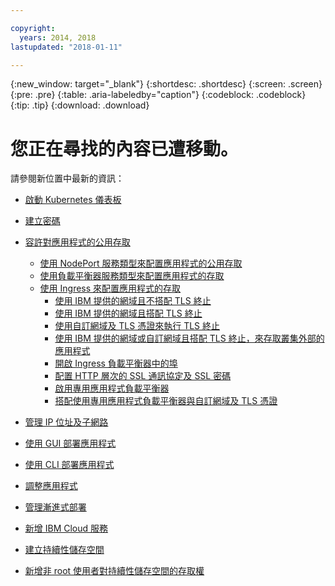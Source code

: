```yaml
---

copyright:
  years: 2014, 2018
lastupdated: "2018-01-11"

---
```


{:new_window: target="_blank"}
{:shortdesc: .shortdesc}
{:screen: .screen}
{:pre: .pre}
{:table: .aria-labeledby="caption"}
{:codeblock: .codeblock}
{:tip: .tip}
{:download: .download}


# 您正在尋找的內容已遭移動。

請參閱新位置中最新的資訊：
- [啟動 Kubernetes 儀表板](cs_app.html#cli_dashboard)
- [建立密碼](cs_app.html#secrets)
- [容許對應用程式的公用存取](cs_network_planning.html#planning)
  - [使用 NodePort 服務類型來配置應用程式的公用存取](cs_nodeport.html#config)
  - [使用負載平衡器服務類型來配置應用程式的存取](cs_loadbalancer.html#config)
  - [使用 Ingress 來配置應用程式的存取](cs_ingress.html#configure_alb)
    - [使用 IBM 提供的網域且不搭配 TLS 終止](cs_ingress.html#ibm_domain)
    - [使用 IBM 提供的網域且搭配 TLS 終止](cs_ingress.html#ibm_domain_cert)
    - [使用自訂網域及 TLS 憑證來執行 TLS 終止](cs_ingress.html#custom_domain_cert)
    - [使用 IBM 提供的網域或自訂網域且搭配 TLS 終止，來存取叢集外部的應用程式](cs_ingress.html#external_endpoint)
    - [開啟 Ingress 負載平衡器中的埠](cs_ingress.html#opening_ingress_ports)
    - [配置 HTTP 層次的 SSL 通訊協定及 SSL 密碼](cs_ingress.html#ssl_protocols_ciphers)
    - [啟用專用應用程式負載平衡器](cs_ingress.html#private_ingress)
    - [搭配使用專用應用程式負載平衡器與自訂網域及 TLS 憑證](cs_ingress.html#private_ingress_tls)
- [管理 IP 位址及子網路](cs_subnets.html#manage)
  
- [使用 GUI 部署應用程式](cs_app.html#app_ui)
- [使用 CLI 部署應用程式](cs_app.html#app_cli)
- [調整應用程式](cs_app.html#app_scaling)
- [管理漸進式部署](cs_app.html#app_rolling)
- [新增 IBM Cloud 服務](cs_integrations.html#adding_app)
- [建立持續性儲存空間](cs_storage.html#create)
- [新增非 root 使用者對持續性儲存空間的存取權](cs_storage.html#nonroot)

